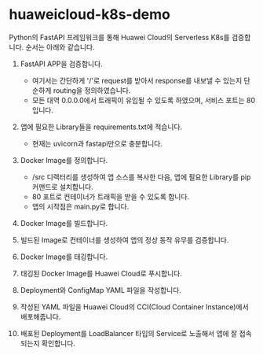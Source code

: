 # huaweicloud-k8s-demo
Python의 FastAPI 프레임워크를 통해 Huawei Cloud의 Serverless K8s를 검증합니다.
순서는 아래와 같습니다.

1. FastAPI APP을 검증합니다.
   - 여기서는 간단하게 '/'로 request를 받아서 response를 내보낼 수 있는지 단순하게 routing을 정의하였습니다.
   - 모든 대역 0.0.0.0에서 트래픽이 유입될 수 있도록 하였으며, 서비스 포트는 80입니다.
  
2. 앱에 필요한 Library들을 requirements.txt에 적습니다.
   - 현재는 uvicorn과 fastapi만으로 충분합니다.

3. Docker Image를 정의합니다.
   - /src 디렉터리를 생성하여 앱 소스를 복사한 다음, 앱에 필요한 Library를 pip 커맨드로 설치합니다.
   - 80 포트로 컨테이너가 트래픽을 받을 수 있도록 합니다.
   - 앱의 시작점은 main.py로 합니다.

4. Docker Image를 빌드합니다.

5. 빌드된 Image로 컨테이너를 생성하여 앱의 정상 동작 유무를 검증합니다.

6. Docker Image를 태깅합니다.

7. 태깅된 Docker Image를 Huawei Cloud로 푸시합니다.

8. Deployment와 ConfigMap YAML 파일을 작성합니다.

9. 작성된 YAML 파일을 Huawei Cloud의 CCI(Cloud Container Instance)에서 배포해줍니다.

10. 배포된 Deployment를 LoadBalancer 타입의 Service로 노출해서 앱에 잘 접속되는지 확인합니다.
